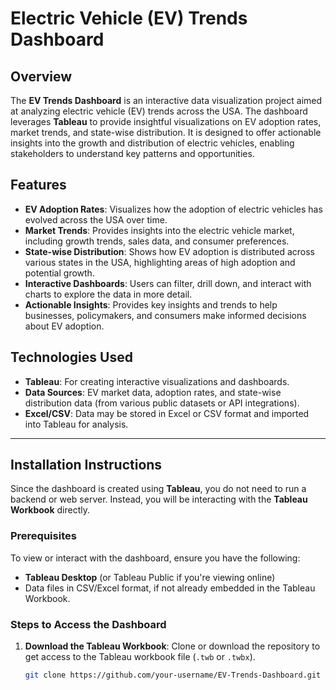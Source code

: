 # Electric Vehicle (EV) Trends Dashboard

## Overview
The **EV Trends Dashboard** is an interactive data visualization project aimed at analyzing electric vehicle (EV) trends across the USA. The dashboard leverages **Tableau** to provide insightful visualizations on EV adoption rates, market trends, and state-wise distribution. It is designed to offer actionable insights into the growth and distribution of electric vehicles, enabling stakeholders to understand key patterns and opportunities.

## Features
- **EV Adoption Rates**: Visualizes how the adoption of electric vehicles has evolved across the USA over time.
- **Market Trends**: Provides insights into the electric vehicle market, including growth trends, sales data, and consumer preferences.
- **State-wise Distribution**: Shows how EV adoption is distributed across various states in the USA, highlighting areas of high adoption and potential growth.
- **Interactive Dashboards**: Users can filter, drill down, and interact with charts to explore the data in more detail.
- **Actionable Insights**: Provides key insights and trends to help businesses, policymakers, and consumers make informed decisions about EV adoption.

## Technologies Used
- **Tableau**: For creating interactive visualizations and dashboards.
- **Data Sources**: EV market data, adoption rates, and state-wise distribution data (from various public datasets or API integrations).
- **Excel/CSV**: Data may be stored in Excel or CSV format and imported into Tableau for analysis.

---

## Installation Instructions

Since the dashboard is created using **Tableau**, you do not need to run a backend or web server. Instead, you will be interacting with the **Tableau Workbook** directly.

### Prerequisites
To view or interact with the dashboard, ensure you have the following:
- **Tableau Desktop** (or Tableau Public if you're viewing online)
- Data files in CSV/Excel format, if not already embedded in the Tableau Workbook.

### Steps to Access the Dashboard

1. **Download the Tableau Workbook**:
   Clone or download the repository to get access to the Tableau workbook file (`.twb` or `.twbx`).

   ```bash
   git clone https://github.com/your-username/EV-Trends-Dashboard.git
